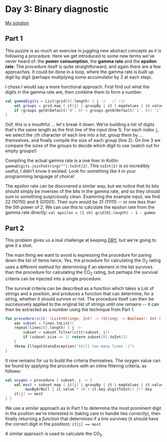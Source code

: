 # Day 3: Binary diagnostic
[My solution](../src/main/kotlin/puzzles/Day03.kt)

## Part 1
This puzzle is as much an exercise in juggling new abstract concepts as it is following a procedure. Here we get introduced to some new terms we've never heard of: the **power consumption**, the **gamma rate** and the **epsilon rate**. The procedure itself is quite straightforward, and again there are a few approaches. It could be done in a loop, where the gamma rate is built up digit by digit (perhaps multiplying some accumulator by 2 at each step). 

I chose I would say a more functional approach. First find out what the digits in the gamma rate are, then combine them to form a number.

```kotlin
val gammaDigits = List(grid[0].length) { j ->   // (1)
    val groups = grid.map { it[j] }.groupBy { it }.mapValues { it.value.size }   // (2)
    if (groups.getOrDefault('0', 0) > groups.getOrDefault('1', 0)) '1' else '0'   // (3)
}
```

Oof, this is a mouthful ... let's break it down.
We're building a list of digits that's the same length as the first line of the input (line 1). For each index `j`, we select the `j`th character of each line into a list, group them by ... themselves, and finally compile the size of each group (line 2). On line 3 we compare the sizes of the groups to decide which digit to use (watch out for empty groups!)

Compiling the actual gamma rate is a one liner in Kotlin: `gammaDigits.joinToString("").toInt(2)`. This `toInt(2)` is *so* incredibly useful, I didn't know it existed. Look for something like it in your programming language of choice!

The epsilon rate can be discovered a similar way, but we notice that its bits should simply be inverses of the bits in the gamma rate, and so they should sum to something suspiciously clean. Examining the example input, we find 22 (10110) and 9 (01001). Their sum would be 31 (11111) -- or one less than the 5th power of 2. We can use this to calculate the epsilon rate from the gamma rate directly: `val epsilon = (1 shl grid[0].length) - 1 - gamma` 

## Part 2
This problem gives us a real challenge at keeping [DRY](https://en.wikipedia.org/wiki/Don%27t_repeat_yourself), but we're going to give it a shot.

The main thing we want to avoid is expressing the procedure for paring down the list of items twice. Yes, the procedure for calculating the O<sub>2</sub> rating uses a different method for determining if an element in the list survives than the procedure for calculating the CO<sub>2</sub> rating, but perhaps the survival criteria can be injected into a single procedure.

The survival criteria can be described as a function which takes a List of strings and a position, and produces a function that can determine, for a string, whether it should survive or not. The procedure itself can then be successively applied to the original list of strings until one remains -- it can then be extracted as a number using the technique from Part 1.

```kotlin
fun procedure(crit: (List<String>, Int) -> (String) -> Boolean): Int {
    var subset = lines.toList()
    repeat(lines[0].length) { j ->
        subset = subset.filter(crit(subset, j))
        if (subset.size == 1) return subset[0].toInt(2)
    }
    throw IllegalStateException("Still too many lines :(")
}
```

It now remains for us to build the criteria themselves. The oxygen value can be found by applying the procedure with an inline filtering criteria, as follows:
```kotlin
val oxygen = procedure { subset, j -> {
    val most = subset.map { it[j] }.groupBy { it }.mapValues { it.value.size }
        .maxByOrNull { it.value * 10 + it.key.digitToInt() }!!.key
    it[j] == most
} }
```
We use a similar approach as in Part 1 to determine the most prominent digit in the position we're interested in (taking care to handle ties correctly), then finally returning a *function* that determines if a line survives (it should have the correct digit in the position): `it[j] == most`

A similar approach is used to calculate the CO<sub>2</sub>.